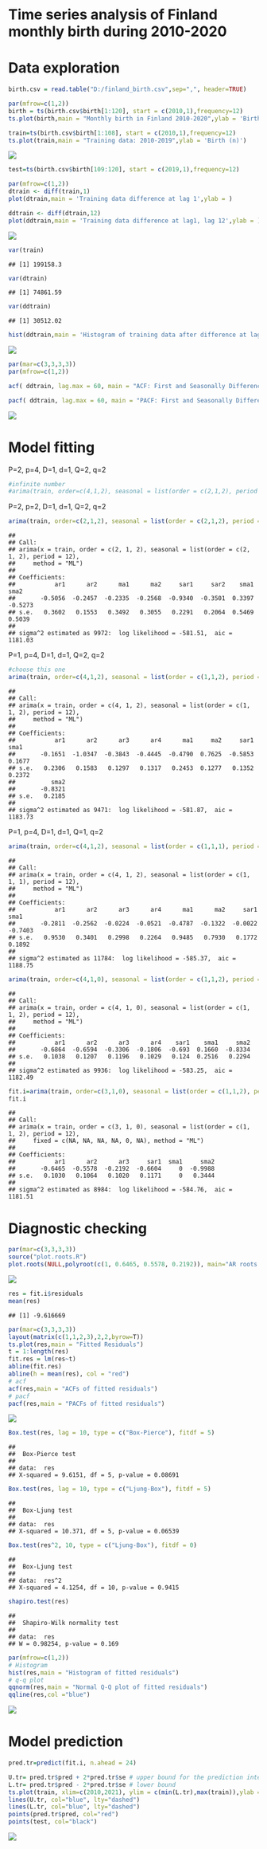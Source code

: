 Time series analysis of Finland monthly birth during 2010-2020
================

# Data exploration

``` r
birth.csv = read.table("D:/finland_birth.csv",sep=",", header=TRUE)

par(mfrow=c(1,2))
birth = ts(birth.csv$birth[1:120], start = c(2010,1),frequency=12)
ts.plot(birth,main = "Monthly birth in Finland 2010-2020",ylab = 'Birth (n)')

train=ts(birth.csv$birth[1:108], start = c(2010,1),frequency=12)
ts.plot(train,main = "Training data: 2010-2019",ylab = 'Birth (n)')
```

![](timeseries_Finland_monthlybirth_files/figure-markdown_github/unnamed-chunk-1-1.png)

``` r
test=ts(birth.csv$birth[109:120], start = c(2019,1),frequency=12)
```

``` r
par(mfrow=c(1,2))
dtrain <- diff(train,1)
plot(dtrain,main = 'Training data difference at lag 1',ylab = )

ddtrain <- diff(dtrain,12)
plot(ddtrain,main = 'Training data difference at lag1, lag 12',ylab = )
```

![](timeseries_Finland_monthlybirth_files/figure-markdown_github/unnamed-chunk-2-1.png)

``` r
var(train)
```

    ## [1] 199158.3

``` r
var(dtrain)
```

    ## [1] 74861.59

``` r
var(ddtrain)
```

    ## [1] 30512.02

``` r
hist(ddtrain,main = 'Histogram of training data after difference at lag1, lag 12')
```

![](timeseries_Finland_monthlybirth_files/figure-markdown_github/unnamed-chunk-3-1.png)

``` r
par(mar=c(3,3,3,3))
par(mfrow=c(1,2))

acf( ddtrain, lag.max = 60, main = "ACF: First and Seasonally Differenced Time Series")

pacf( ddtrain, lag.max = 60, main = "PACF: First and Seasonally Differenced Time Series")
```

![](timeseries_Finland_monthlybirth_files/figure-markdown_github/unnamed-chunk-4-1.png)

# Model fitting

P=2, p=4, D=1, d=1, Q=2, q=2

``` r
#infinite number
#arima(train, order=c(4,1,2), seasonal = list(order = c(2,1,2), period = 12), method="ML")
```

P=2, p=2, D=1, d=1, Q=2, q=2

``` r
arima(train, order=c(2,1,2), seasonal = list(order = c(2,1,2), period = 12), method="ML")
```

    ## 
    ## Call:
    ## arima(x = train, order = c(2, 1, 2), seasonal = list(order = c(2, 1, 2), period = 12), 
    ##     method = "ML")
    ## 
    ## Coefficients:
    ##           ar1      ar2      ma1      ma2     sar1     sar2    sma1     sma2
    ##       -0.5056  -0.2457  -0.2335  -0.2568  -0.9340  -0.3501  0.3397  -0.5273
    ## s.e.   0.3602   0.1553   0.3492   0.3055   0.2291   0.2064  0.5469   0.5039
    ## 
    ## sigma^2 estimated as 9972:  log likelihood = -581.51,  aic = 1181.03

P=1, p=4, D=1, d=1, Q=2, q=2

``` r
#choose this one
arima(train, order=c(4,1,2), seasonal = list(order = c(1,1,2), period = 12), method="ML")
```

    ## 
    ## Call:
    ## arima(x = train, order = c(4, 1, 2), seasonal = list(order = c(1, 1, 2), period = 12), 
    ##     method = "ML")
    ## 
    ## Coefficients:
    ##           ar1      ar2      ar3      ar4      ma1     ma2     sar1    sma1
    ##       -0.1651  -1.0347  -0.3843  -0.4445  -0.4790  0.7625  -0.5853  0.1677
    ## s.e.   0.2306   0.1583   0.1297   0.1317   0.2453  0.1277   0.1352  0.2372
    ##          sma2
    ##       -0.8321
    ## s.e.   0.2185
    ## 
    ## sigma^2 estimated as 9471:  log likelihood = -581.87,  aic = 1183.73

P=1, p=4, D=1, d=1, Q=1, q=2

``` r
arima(train, order=c(4,1,2), seasonal = list(order = c(1,1,1), period = 12), method="ML")
```

    ## 
    ## Call:
    ## arima(x = train, order = c(4, 1, 2), seasonal = list(order = c(1, 1, 1), period = 12), 
    ##     method = "ML")
    ## 
    ## Coefficients:
    ##           ar1      ar2      ar3      ar4      ma1      ma2     sar1     sma1
    ##       -0.2811  -0.2562  -0.0224  -0.0521  -0.4787  -0.1322  -0.0022  -0.7403
    ## s.e.   0.9530   0.3401   0.2998   0.2264   0.9485   0.7930   0.1772   0.1892
    ## 
    ## sigma^2 estimated as 11784:  log likelihood = -585.37,  aic = 1188.75

``` r
arima(train, order=c(4,1,0), seasonal = list(order = c(1,1,2), period = 12),  method="ML")
```

    ## 
    ## Call:
    ## arima(x = train, order = c(4, 1, 0), seasonal = list(order = c(1, 1, 2), period = 12), 
    ##     method = "ML")
    ## 
    ## Coefficients:
    ##           ar1      ar2      ar3      ar4    sar1    sma1     sma2
    ##       -0.6864  -0.6594  -0.3306  -0.1806  -0.693  0.1660  -0.8334
    ## s.e.   0.1038   0.1207   0.1196   0.1029   0.124  0.2516   0.2294
    ## 
    ## sigma^2 estimated as 9936:  log likelihood = -583.25,  aic = 1182.49

``` r
fit.i=arima(train, order=c(3,1,0), seasonal = list(order = c(1,1,2), period = 12),  fixed = c(NA, NA, NA, NA,0, NA), method="ML")
fit.i
```

    ## 
    ## Call:
    ## arima(x = train, order = c(3, 1, 0), seasonal = list(order = c(1, 1, 2), period = 12), 
    ##     fixed = c(NA, NA, NA, NA, 0, NA), method = "ML")
    ## 
    ## Coefficients:
    ##           ar1      ar2      ar3     sar1  sma1     sma2
    ##       -0.6465  -0.5578  -0.2192  -0.6604     0  -0.9988
    ## s.e.   0.1030   0.1064   0.1020   0.1171     0   0.3444
    ## 
    ## sigma^2 estimated as 8984:  log likelihood = -584.76,  aic = 1181.51

# Diagnostic checking

``` r
par(mar=c(3,3,3,3))
source("plot.roots.R")
plot.roots(NULL,polyroot(c(1, 0.6465, 0.5578, 0.2192)), main="AR roots for the final model", size=2.5)
```

![](timeseries_Finland_monthlybirth_files/figure-markdown_github/unnamed-chunk-11-1.png)

``` r
res = fit.i$residuals
mean(res)
```

    ## [1] -9.616669

``` r
par(mar=c(3,3,3,3))
layout(matrix(c(1,1,2,3),2,2,byrow=T))
ts.plot(res,main = "Fitted Residuals")
t = 1:length(res)
fit.res = lm(res~t)
abline(fit.res)
abline(h = mean(res), col = "red")
# acf
acf(res,main = "ACFs of fitted residuals")
# pacf
pacf(res,main = "PACFs of fitted residuals")
```

![](timeseries_Finland_monthlybirth_files/figure-markdown_github/unnamed-chunk-13-1.png)

``` r
Box.test(res, lag = 10, type = c("Box-Pierce"), fitdf = 5)
```

    ## 
    ##  Box-Pierce test
    ## 
    ## data:  res
    ## X-squared = 9.6151, df = 5, p-value = 0.08691

``` r
Box.test(res, lag = 10, type = c("Ljung-Box"), fitdf = 5)
```

    ## 
    ##  Box-Ljung test
    ## 
    ## data:  res
    ## X-squared = 10.371, df = 5, p-value = 0.06539

``` r
Box.test(res^2, 10, type = c("Ljung-Box"), fitdf = 0)
```

    ## 
    ##  Box-Ljung test
    ## 
    ## data:  res^2
    ## X-squared = 4.1254, df = 10, p-value = 0.9415

``` r
shapiro.test(res)
```

    ## 
    ##  Shapiro-Wilk normality test
    ## 
    ## data:  res
    ## W = 0.98254, p-value = 0.169

``` r
par(mfrow=c(1,2))
# Histogram
hist(res,main = "Histogram of fitted residuals")
# q-q plot
qqnorm(res,main = "Normal Q-Q plot of fitted residuals")
qqline(res,col ="blue")
```

![](timeseries_Finland_monthlybirth_files/figure-markdown_github/unnamed-chunk-18-1.png)

# Model prediction

``` r
pred.tr=predict(fit.i, n.ahead = 24)

U.tr= pred.tr$pred + 2*pred.tr$se # upper bound for the prediction interval for transformed data
L.tr= pred.tr$pred - 2*pred.tr$se # lower bound
ts.plot(train, xlim=c(2010,2021), ylim = c(min(L.tr),max(train)),ylab = 'Birth (n)',main='Comparisions between predictions (red) and ground truth (black)') #plot y.tr and forecast
lines(U.tr, col="blue", lty="dashed")
lines(L.tr, col="blue", lty="dashed")
points(pred.tr$pred, col="red")
points(test, col="black")
```

![](timeseries_Finland_monthlybirth_files/figure-markdown_github/unnamed-chunk-19-1.png)
